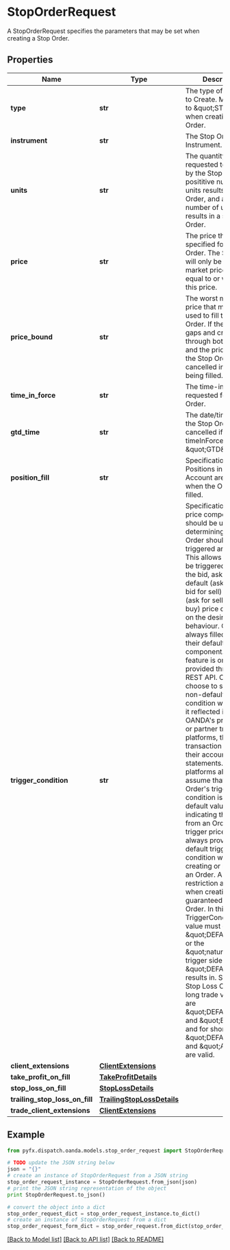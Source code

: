 # StopOrderRequest

A StopOrderRequest specifies the parameters that may be set when creating a Stop Order.

## Properties
Name | Type | Description | Notes
------------ | ------------- | ------------- | -------------
**type** | **str** | The type of the Order to Create. Must be set to \&quot;STOP\&quot; when creating a Stop Order. | [optional] 
**instrument** | **str** | The Stop Order&#39;s Instrument. | [optional] 
**units** | **str** | The quantity requested to be filled by the Stop Order. A posititive number of units results in a long Order, and a negative number of units results in a short Order. | [optional] 
**price** | **str** | The price threshold specified for the Stop Order. The Stop Order will only be filled by a market price that is equal to or worse than this price. | [optional] 
**price_bound** | **str** | The worst market price that may be used to fill this Stop Order. If the market gaps and crosses through both the price and the priceBound, the Stop Order will be cancelled instead of being filled. | [optional] 
**time_in_force** | **str** | The time-in-force requested for the Stop Order. | [optional] 
**gtd_time** | **str** | The date/time when the Stop Order will be cancelled if its timeInForce is \&quot;GTD\&quot;. | [optional] 
**position_fill** | **str** | Specification of how Positions in the Account are modified when the Order is filled. | [optional] 
**trigger_condition** | **str** | Specification of which price component should be used when determining if an Order should be triggered and filled. This allows Orders to be triggered based on the bid, ask, mid, default (ask for buy, bid for sell) or inverse (ask for sell, bid for buy) price depending on the desired behaviour. Orders are always filled using their default price component. This feature is only provided through the REST API. Clients who choose to specify a non-default trigger condition will not see it reflected in any of OANDA&#39;s proprietary or partner trading platforms, their transaction history or their account statements. OANDA platforms always assume that an Order&#39;s trigger condition is set to the default value when indicating the distance from an Order&#39;s trigger price, and will always provide the default trigger condition when creating or modifying an Order. A special restriction applies when creating a guaranteed Stop Loss Order. In this case the TriggerCondition value must either be \&quot;DEFAULT\&quot;, or the \&quot;natural\&quot; trigger side \&quot;DEFAULT\&quot; results in. So for a Stop Loss Order for a long trade valid values are \&quot;DEFAULT\&quot; and \&quot;BID\&quot;, and for short trades \&quot;DEFAULT\&quot; and \&quot;ASK\&quot; are valid. | [optional] 
**client_extensions** | [**ClientExtensions**](ClientExtensions.md) |  | [optional] 
**take_profit_on_fill** | [**TakeProfitDetails**](TakeProfitDetails.md) |  | [optional] 
**stop_loss_on_fill** | [**StopLossDetails**](StopLossDetails.md) |  | [optional] 
**trailing_stop_loss_on_fill** | [**TrailingStopLossDetails**](TrailingStopLossDetails.md) |  | [optional] 
**trade_client_extensions** | [**ClientExtensions**](ClientExtensions.md) |  | [optional] 

## Example

```python
from pyfx.dispatch.oanda.models.stop_order_request import StopOrderRequest

# TODO update the JSON string below
json = "{}"
# create an instance of StopOrderRequest from a JSON string
stop_order_request_instance = StopOrderRequest.from_json(json)
# print the JSON string representation of the object
print StopOrderRequest.to_json()

# convert the object into a dict
stop_order_request_dict = stop_order_request_instance.to_dict()
# create an instance of StopOrderRequest from a dict
stop_order_request_form_dict = stop_order_request.from_dict(stop_order_request_dict)
```
[[Back to Model list]](../README.md#documentation-for-models) [[Back to API list]](../README.md#documentation-for-api-endpoints) [[Back to README]](../README.md)


